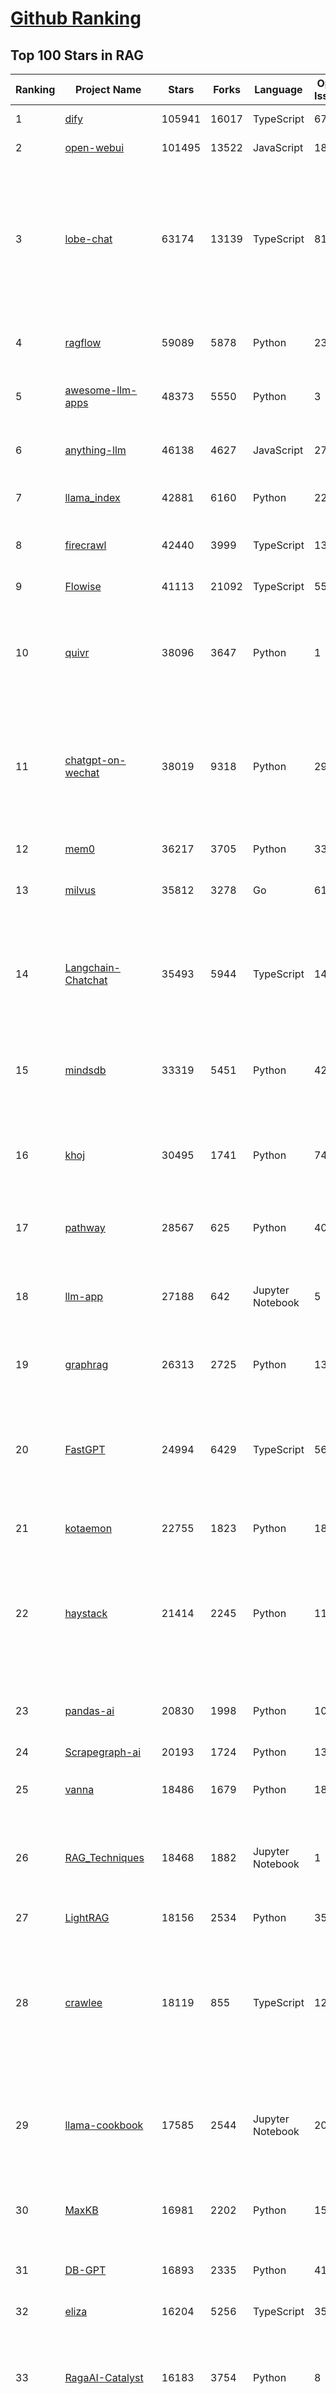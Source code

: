 [Github Ranking](../README.md)
==========

## Top 100 Stars in RAG

| Ranking | Project Name | Stars | Forks | Language | Open Issues | Description | Last Commit |
| ------- | ------------ | ----- | ----- | -------- | ----------- | ----------- | ----------- |
| 1 | [dify](https://github.com/langgenius/dify) | 105941 | 16017 | TypeScript | 670 | Production-ready platform for agentic workflow development. | 2025-07-07T03:27:11Z |
| 2 | [open-webui](https://github.com/open-webui/open-webui) | 101495 | 13522 | JavaScript | 184 | User-friendly AI Interface (Supports Ollama, OpenAI API, ...) | 2025-07-06T17:40:55Z |
| 3 | [lobe-chat](https://github.com/lobehub/lobe-chat) | 63174 | 13139 | TypeScript | 810 | 🤯 Lobe Chat - an open-source, modern design AI chat framework. Supports multiple AI providers (OpenAI / Claude 4 / Gemini / DeepSeek / Ollama / Qwen), Knowledge Base (file upload / knowledge management / RAG ), Multi-Modal (Plugins / Artifacts / MCP) and thinking. One-click FREE deployment of your private ChatGPT/ Claude / DeepSeek application. | 2025-07-07T03:58:15Z |
| 4 | [ragflow](https://github.com/infiniflow/ragflow) | 59089 | 5878 | Python | 2362 | RAGFlow is an open-source RAG (Retrieval-Augmented Generation) engine based on deep document understanding. | 2025-07-07T01:48:52Z |
| 5 | [awesome-llm-apps](https://github.com/Shubhamsaboo/awesome-llm-apps) | 48373 | 5550 | Python | 3 | Collection of awesome LLM apps with AI Agents and RAG using OpenAI, Anthropic, Gemini and opensource models. | 2025-07-06T00:37:46Z |
| 6 | [anything-llm](https://github.com/Mintplex-Labs/anything-llm) | 46138 | 4627 | JavaScript | 276 | The all-in-one Desktop & Docker AI application with built-in RAG, AI agents, No-code agent builder, MCP compatibility,  and more. | 2025-07-03T00:18:26Z |
| 7 | [llama_index](https://github.com/run-llama/llama_index) | 42881 | 6160 | Python | 223 | LlamaIndex is the leading framework for building LLM-powered agents over your data. | 2025-07-07T04:00:13Z |
| 8 | [firecrawl](https://github.com/mendableai/firecrawl) | 42440 | 3999 | TypeScript | 135 | 🔥 Turn entire websites into LLM-ready markdown or structured data. Scrape, crawl and extract with a single API. | 2025-07-05T14:22:49Z |
| 9 | [Flowise](https://github.com/FlowiseAI/Flowise) | 41113 | 21092 | TypeScript | 558 | Build AI Agents, Visually | 2025-07-06T23:22:28Z |
| 10 | [quivr](https://github.com/QuivrHQ/quivr) | 38096 | 3647 | Python | 1 | Opiniated RAG for integrating GenAI in your apps 🧠   Focus on your product rather than the RAG. Easy integration in existing products with customisation!  Any LLM: GPT4, Groq, Llama. Any Vectorstore: PGVector, Faiss. Any Files. Anyway you want.  | 2025-07-02T16:05:43Z |
| 11 | [chatgpt-on-wechat](https://github.com/zhayujie/chatgpt-on-wechat) | 38019 | 9318 | Python | 295 | 基于大模型搭建的聊天机器人，同时支持 微信公众号、企业微信应用、飞书、钉钉 等接入，可选择ChatGPT/Claude/DeepSeek/文心一言/讯飞星火/通义千问/ Gemini/GLM-4/Kimi/LinkAI，能处理文本、语音和图片，访问操作系统和互联网，支持基于自有知识库进行定制企业智能客服。 | 2025-06-29T14:41:10Z |
| 12 | [mem0](https://github.com/mem0ai/mem0) | 36217 | 3705 | Python | 334 | Memory for AI Agents; Announcing OpenMemory MCP - local and secure memory management. | 2025-07-05T19:35:43Z |
| 13 | [milvus](https://github.com/milvus-io/milvus) | 35812 | 3278 | Go | 611 | Milvus is a high-performance, cloud-native vector database built for scalable vector ANN search | 2025-07-07T02:06:46Z |
| 14 | [Langchain-Chatchat](https://github.com/chatchat-space/Langchain-Chatchat) | 35493 | 5944 | TypeScript | 148 | Langchain-Chatchat（原Langchain-ChatGLM）基于 Langchain 与 ChatGLM, Qwen 与 Llama 等语言模型的 RAG 与 Agent 应用 \| Langchain-Chatchat (formerly langchain-ChatGLM), local knowledge based LLM (like ChatGLM, Qwen and Llama) RAG and Agent app with langchain  | 2025-03-25T15:45:51Z |
| 15 | [mindsdb](https://github.com/mindsdb/mindsdb) | 33319 | 5451 | Python | 42 | AI's query engine - Platform for building AI that can answer questions over large scale federated data. - The only MCP Server you'll ever need | 2025-07-05T00:49:26Z |
| 16 | [khoj](https://github.com/khoj-ai/khoj) | 30495 | 1741 | Python | 74 | Your AI second brain. Self-hostable. Get answers from the web or your docs. Build custom agents, schedule automations, do deep research. Turn any online or local LLM into your personal, autonomous AI (gpt, claude, gemini, llama, qwen, mistral). Get started - free. | 2025-07-06T19:51:41Z |
| 17 | [pathway](https://github.com/pathwaycom/pathway) | 28567 | 625 | Python | 40 | Python ETL framework for stream processing, real-time analytics, LLM pipelines, and RAG. | 2025-07-07T03:32:17Z |
| 18 | [llm-app](https://github.com/pathwaycom/llm-app) | 27188 | 642 | Jupyter Notebook | 5 | Ready-to-run cloud templates for RAG, AI pipelines, and enterprise search with live data. 🐳Docker-friendly.⚡Always in sync with Sharepoint, Google Drive, S3, Kafka, PostgreSQL, real-time data APIs, and more. | 2025-05-16T07:58:43Z |
| 19 | [graphrag](https://github.com/microsoft/graphrag) | 26313 | 2725 | Python | 134 | A modular graph-based Retrieval-Augmented Generation (RAG) system | 2025-06-23T22:38:11Z |
| 20 | [FastGPT](https://github.com/labring/FastGPT) | 24994 | 6429 | TypeScript | 565 | FastGPT is a knowledge-based platform built on the LLMs, offers a comprehensive suite of out-of-the-box capabilities such as data processing, RAG retrieval, and visual AI workflow orchestration, letting you easily develop and deploy complex question-answering systems without the need for extensive setup or configuration. | 2025-07-07T02:08:36Z |
| 21 | [kotaemon](https://github.com/Cinnamon/kotaemon) | 22755 | 1823 | Python | 189 | An open-source RAG-based tool for chatting with your documents. | 2025-07-04T11:31:58Z |
| 22 | [haystack](https://github.com/deepset-ai/haystack) | 21414 | 2245 | Python | 115 | AI orchestration framework to build customizable, production-ready LLM applications. Connect components (models, vector DBs, file converters) to pipelines or agents that can interact with your data. With advanced retrieval methods, it's best suited for building RAG, question answering, semantic search or conversational agent chatbots. | 2025-07-04T14:27:31Z |
| 23 | [pandas-ai](https://github.com/sinaptik-ai/pandas-ai) | 20830 | 1998 | Python | 10 | Chat with your database or your datalake (SQL, CSV, parquet). PandasAI makes data analysis conversational using LLMs and RAG. | 2025-06-29T12:52:50Z |
| 24 | [Scrapegraph-ai](https://github.com/ScrapeGraphAI/Scrapegraph-ai) | 20193 | 1724 | Python | 13 | Python scraper based on AI | 2025-07-03T09:51:50Z |
| 25 | [vanna](https://github.com/vanna-ai/vanna) | 18486 | 1679 | Python | 189 | 🤖 Chat with your SQL database 📊. Accurate Text-to-SQL Generation via LLMs using RAG 🔄. | 2025-04-10T03:18:09Z |
| 26 | [RAG_Techniques](https://github.com/NirDiamant/RAG_Techniques) | 18468 | 1882 | Jupyter Notebook | 1 | This repository showcases various advanced techniques for Retrieval-Augmented Generation (RAG) systems. RAG systems combine information retrieval with generative models to provide accurate and contextually rich responses. | 2025-07-01T21:50:39Z |
| 27 | [LightRAG](https://github.com/HKUDS/LightRAG) | 18156 | 2534 | Python | 356 | "LightRAG: Simple and Fast Retrieval-Augmented Generation" | 2025-07-07T00:53:46Z |
| 28 | [crawlee](https://github.com/apify/crawlee) | 18119 | 855 | TypeScript | 128 | Crawlee—A web scraping and browser automation library for Node.js to build reliable crawlers. In JavaScript and TypeScript. Extract data for AI, LLMs, RAG, or GPTs. Download HTML, PDF, JPG, PNG, and other files from websites. Works with Puppeteer, Playwright, Cheerio, JSDOM, and raw HTTP. Both headful and headless mode. With proxy rotation. | 2025-07-03T18:35:46Z |
| 29 | [llama-cookbook](https://github.com/meta-llama/llama-cookbook) | 17585 | 2544 | Jupyter Notebook | 20 | Welcome to the Llama Cookbook! This is your go to guide for Building with Llama: Getting started with Inference, Fine-Tuning, RAG. We also show you how to solve end to end problems using Llama model family and using them on various provider services   | 2025-07-04T12:29:56Z |
| 30 | [MaxKB](https://github.com/1Panel-dev/MaxKB) | 16981 | 2202 | Python | 155 | 💬 MaxKB is an open-source AI assistant for enterprise. It seamlessly integrates RAG pipelines, supports robust workflows, and provides MCP tool-use capabilities. | 2025-07-07T03:39:07Z |
| 31 | [DB-GPT](https://github.com/eosphoros-ai/DB-GPT) | 16893 | 2335 | Python | 414 | AI Native Data App Development framework with AWEL(Agentic Workflow Expression Language) and Agents | 2025-07-05T11:44:47Z |
| 32 | [eliza](https://github.com/elizaOS/eliza) | 16204 | 5256 | TypeScript | 35 | Autonomous agents for everyone | 2025-07-07T00:21:10Z |
| 33 | [RagaAI-Catalyst](https://github.com/raga-ai-hub/RagaAI-Catalyst) | 16183 | 3754 | Python | 8 | Python SDK for Agent AI Observability, Monitoring and Evaluation Framework. Includes features like agent, llm and tools tracing, debugging multi-agentic system, self-hosted dashboard and advanced analytics with timeline and execution graph view  | 2025-06-23T05:59:18Z |
| 34 | [DocsGPT](https://github.com/arc53/DocsGPT) | 15862 | 1683 | TypeScript | 22 | DocsGPT is an open-source genAI tool that helps users get reliable answers from knowledge source, while avoiding hallucinations. It enables private and reliable information retrieval, with tooling and agentic system capability built in. | 2025-07-04T20:47:14Z |
| 35 | [mastra](https://github.com/mastra-ai/mastra) | 14763 | 901 | TypeScript | 155 | The TypeScript AI agent framework. ⚡ Assistants, RAG, observability. Supports any LLM: GPT-4, Claude, Gemini, Llama. | 2025-07-06T18:13:39Z |
| 36 | [llmware](https://github.com/llmware-ai/llmware) | 14224 | 2885 | Python | 65 | Unified framework for building enterprise RAG pipelines with small, specialized models | 2025-06-27T15:41:06Z |
| 37 | [ai-engineering-hub](https://github.com/patchy631/ai-engineering-hub) | 13466 | 2235 | Jupyter Notebook | 22 | In-depth tutorials on LLMs, RAGs and real-world AI agent applications. | 2025-07-01T09:00:00Z |
| 38 | [onyx](https://github.com/onyx-dot-app/onyx) | 13112 | 1757 | Python | 129 | Gen-AI Chat for Teams - Think ChatGPT if it had access to your team's unique knowledge. | 2025-07-07T03:05:38Z |
| 39 | [LangBot](https://github.com/RockChinQ/LangBot) | 12392 | 960 | Python | 95 | 🤩 Easy-to-use global IM bot platform designed for the LLM era / 简单易用的大模型即时通信机器人开发平台 ⚡️ Bots for QQ / QQ频道 / Discord / WeChat（企业微信、个人微信）/ Telegram / 飞书 / 钉钉 / Slack 🧩 Integrated with ChatGPT、DeepSeek、Dify、n8n、Claude、Google Gemini、xAI、PPIO、Ollama、阿里云百炼、SiliconFlow、Qwen、Moonshot、SillyTraven、MCP、WeClone etc. LLM & Agent | 2025-07-07T02:28:12Z |
| 40 | [graphiti](https://github.com/getzep/graphiti) | 12123 | 1015 | Python | 50 | Build Real-Time Knowledge Graphs for AI Agents | 2025-07-06T04:14:55Z |
| 41 | [txtai](https://github.com/neuml/txtai) | 11169 | 710 | Python | 7 | 💡 All-in-one open-source AI framework for semantic search, LLM orchestration and language model workflows | 2025-07-05T10:45:04Z |
| 42 | [opik](https://github.com/comet-ml/opik) | 10816 | 740 | Python | 105 | Debug, evaluate, and monitor your LLM applications, RAG systems, and agentic workflows with comprehensive tracing, automated evaluations, and production-ready dashboards. | 2025-07-07T00:25:22Z |
| 43 | [Qwen-Agent](https://github.com/QwenLM/Qwen-Agent) | 9892 | 860 | Python | 311 | Agent framework and applications built upon Qwen>=3.0, featuring Function Calling, MCP, Code Interpreter, RAG, Chrome extension, etc. | 2025-06-18T09:58:54Z |
| 44 | [ragas](https://github.com/explodinggradients/ragas) | 9814 | 969 | Python | 350 | Supercharge Your LLM Application Evaluations 🚀 | 2025-07-03T00:14:49Z |
| 45 | [orama](https://github.com/oramasearch/orama) | 9532 | 349 | TypeScript | 38 | 🌌  A complete search engine and RAG pipeline in your browser, server or edge network with support for full-text, vector, and hybrid search in less than 2kb. | 2025-07-02T14:09:55Z |
| 46 | [bisheng](https://github.com/dataelement/bisheng) | 9034 | 1480 | TypeScript | 122 | BISHENG is an open LLM devops platform for next generation Enterprise AI applications. Powerful and comprehensive features include: GenAI workflow, RAG, Agent, Unified model management, Evaluation, SFT, Dataset Management, Enterprise-level System Management, Observability and more. | 2025-07-04T12:38:56Z |
| 47 | [llm-universe](https://github.com/datawhalechina/llm-universe) | 8942 | 990 | Jupyter Notebook | 4 | 本项目是一个面向小白开发者的大模型应用开发教程，在线阅读地址：https://datawhalechina.github.io/llm-universe/ | 2025-05-28T11:42:30Z |
| 48 | [happy-llm](https://github.com/datawhalechina/happy-llm) | 8765 | 632 | None | 6 | 📚 从零开始的大语言模型原理与实践教程 | 2025-07-06T01:41:28Z |
| 49 | [WrenAI](https://github.com/Canner/WrenAI) | 8553 | 848 | TypeScript | 189 | ⚡️Wren AI is your GenBI Agent, that you can query any database with natural language, get accurate SQL(Text-to-SQL), charts(Text-to-Charts) & AI-generated insights in seconds.  | 2025-07-04T05:12:41Z |
| 50 | [memvid](https://github.com/Olow304/memvid) | 8139 | 690 | Python | 27 | Video-based AI memory library. Store millions of text chunks in MP4 files with lightning-fast semantic search. No database needed. | 2025-07-03T03:22:05Z |
| 51 | [reor](https://github.com/reorproject/reor) | 8068 | 490 | JavaScript | 107 | Private & local AI personal knowledge management app for high entropy people. | 2025-05-13T21:28:59Z |
| 52 | [Upsonic](https://github.com/Upsonic/Upsonic) | 7565 | 711 | Python | 46 | The most reliable AI agent framework that supports MCP. | 2025-07-02T11:37:05Z |
| 53 | [paper-qa](https://github.com/Future-House/paper-qa) | 7539 | 749 | Python | 116 | High accuracy RAG for answering questions from scientific documents with citations | 2025-07-03T23:22:28Z |
| 54 | [promptfoo](https://github.com/promptfoo/promptfoo) | 7456 | 598 | TypeScript | 176 | Test your prompts, agents, and RAGs. Red teaming, pentesting, and vulnerability scanning for LLMs. Compare performance of GPT, Claude, Gemini, Llama, and more. Simple declarative configs with command line and CI/CD integration. | 2025-07-07T03:58:58Z |
| 55 | [KAG](https://github.com/OpenSPG/KAG) | 7406 | 542 | Python | 158 | KAG is a logical form-guided reasoning and retrieval framework based on OpenSPG engine and LLMs.  It is used to build logical reasoning and factual Q&A solutions for professional domain knowledge bases. It can effectively overcome the shortcomings of the traditional RAG vector similarity calculation model. | 2025-07-03T12:00:38Z |
| 56 | [aichat](https://github.com/sigoden/aichat) | 7250 | 479 | Rust | 0 | All-in-one LLM CLI tool featuring Shell Assistant, Chat-REPL, RAG, AI Tools & Agents, with access to OpenAI, Claude, Gemini, Ollama, Groq, and more. | 2025-07-06T23:53:27Z |
| 57 | [Verba](https://github.com/weaviate/Verba) | 7195 | 784 | Python | 50 | Retrieval Augmented Generation (RAG) chatbot powered by Weaviate | 2025-06-27T11:31:39Z |
| 58 | [R2R](https://github.com/SciPhi-AI/R2R) | 7032 | 571 | Python | 80 | SoTA production-ready AI retrieval system. Agentic Retrieval-Augmented Generation (RAG) with a RESTful API. | 2025-07-01T20:04:21Z |
| 59 | [rags](https://github.com/run-llama/rags) | 6473 | 664 | Python | 29 | Build ChatGPT over your data, all with natural language | 2024-04-05T05:36:59Z |
| 60 | [deep-searcher](https://github.com/zilliztech/deep-searcher) | 6450 | 639 | Python | 38 | Open Source Deep Research Alternative to Reason and Search on Private Data. Written in Python. | 2025-07-04T09:46:38Z |
| 61 | [postgresml](https://github.com/postgresml/postgresml) | 6365 | 327 | Rust | 80 | Postgres with GPUs for ML/AI apps. | 2025-07-01T12:26:02Z |
| 62 | [12-factor-agents](https://github.com/humanlayer/12-factor-agents) | 6223 | 410 | TypeScript | 8 | What are the principles we can use to build LLM-powered software that is actually good enough to put in the hands of production customers? | 2025-07-02T18:52:59Z |
| 63 | [cognee](https://github.com/topoteretes/cognee) | 6186 | 471 | Python | 11 | Memory for AI Agents in 5 lines of code | 2025-07-06T17:13:01Z |
| 64 | [LaVague](https://github.com/lavague-ai/LaVague) | 6086 | 558 | Python | 91 | Large Action Model framework to develop AI Web Agents | 2025-01-21T13:41:48Z |
| 65 | [superagent](https://github.com/superagent-ai/superagent) | 5988 | 907 | TypeScript | 56 | 🥷 Run AI-agents with an API | 2025-04-01T07:49:39Z |
| 66 | [note-gen](https://github.com/codexu/note-gen) | 5852 | 378 | TypeScript | 38 | A cross-platform Markdown note-taking application dedicated to using AI to bridge recording and writing, organizing fragmented knowledge into a readable note. | 2025-07-04T03:05:49Z |
| 67 | [crawlee-python](https://github.com/apify/crawlee-python) | 5786 | 395 | Python | 77 | Crawlee—A web scraping and browser automation library for Python to build reliable crawlers. Extract data for AI, LLMs, RAG, or GPTs. Download HTML, PDF, JPG, PNG, and other files from websites. Works with BeautifulSoup, Playwright, and raw HTTP. Both headful and headless mode. With proxy rotation. | 2025-07-07T03:43:19Z |
| 68 | [awesome-LLM-resources](https://github.com/WangRongsheng/awesome-LLM-resources) | 5600 | 548 | None | 0 | 🧑‍🚀 全世界最好的LLM资料总结（视频生成、Agent、辅助编程、数据处理、模型训练、模型推理、o1 模型、MCP、小语言模型、视觉语言模型） \| Summary of the world's best LLM resources.  | 2025-07-04T06:13:32Z |
| 69 | [pyspur](https://github.com/PySpur-Dev/pyspur) | 5266 | 378 | TypeScript | 26 | A visual playground for agentic workflows: Iterate over your agents 10x faster | 2025-07-06T18:30:29Z |
| 70 | [TaskingAI](https://github.com/TaskingAI/TaskingAI) | 5207 | 340 | Python | 26 | The open source platform for AI-native application development. | 2024-12-02T22:18:38Z |
| 71 | [superduper](https://github.com/superduper-io/superduper) | 5094 | 502 | Python | 23 | Superduper: End-to-end framework for building custom AI applications and agents. | 2025-07-02T08:42:39Z |
| 72 | [pgai](https://github.com/timescale/pgai) | 5026 | 261 | PLpgSQL | 22 | A suite of tools to develop RAG, semantic search, and other AI applications more easily with PostgreSQL | 2025-07-04T10:06:55Z |
| 73 | [obsidian-copilot](https://github.com/logancyang/obsidian-copilot) | 4911 | 400 | TypeScript | 251 | THE Copilot in Obsidian | 2025-07-04T10:31:02Z |
| 74 | [potpie](https://github.com/potpie-ai/potpie) | 4677 | 429 | Python | 36 | Prompt-To-Agent : Create custom engineering agents for your codebase | 2025-07-06T06:43:02Z |
| 75 | [sparrow](https://github.com/katanaml/sparrow) | 4607 | 470 | Python | 0 | Structured data extraction and instruction calling with ML, LLM and Vision LLM | 2025-07-04T19:38:35Z |
| 76 | [rag-from-scratch](https://github.com/langchain-ai/rag-from-scratch) | 4463 | 1285 | Jupyter Notebook | 20 | None | 2025-06-26T03:16:10Z |
| 77 | [trafilatura](https://github.com/adbar/trafilatura) | 4454 | 299 | Python | 80 | Python & Command-line tool to gather text and metadata on the Web: Crawling, scraping, extraction, output as CSV, JSON, HTML, MD, TXT, XML | 2025-05-30T14:21:49Z |
| 78 | [sim](https://github.com/simstudioai/sim) | 4334 | 650 | TypeScript | 25 | Sim Studio is an open-source AI agent workflow builder. Sim Studio's interface is a lightweight, intuitive way to quickly build and deploy LLMs that connect with your favorite tools. | 2025-07-07T03:07:44Z |
| 79 | [ragapp](https://github.com/ragapp/ragapp) | 4279 | 482 | TypeScript | 50 | The easiest way to use Agentic RAG in any enterprise | 2025-01-22T14:23:25Z |
| 80 | [refly](https://github.com/refly-ai/refly) | 4184 | 364 | TypeScript | 97 | The world's first open-source "Vibe Workflow" platform for complex tasks. | 2025-07-07T03:52:51Z |
| 81 | [eko](https://github.com/FellouAI/eko) | 4153 | 333 | TypeScript | 1 | Eko (Eko Keeps Operating) - Build Production-ready Agentic Workflow with Natural Language - eko.fellou.ai | 2025-06-28T10:03:06Z |
| 82 | [cognita](https://github.com/truefoundry/cognita) | 4135 | 337 | Python | 11 | RAG (Retrieval Augmented Generation) Framework for building modular, open source applications for production by TrueFoundry  | 2025-02-21T11:10:29Z |
| 83 | [AutoRAG](https://github.com/Marker-Inc-Korea/AutoRAG) | 4080 | 323 | Python | 125 | AutoRAG: An Open-Source Framework for Retrieval-Augmented Generation (RAG) Evaluation & Optimization with AutoML-Style Automation | 2025-07-04T09:06:46Z |
| 84 | [llm-twin-course](https://github.com/decodingml/llm-twin-course) | 4009 | 669 | Python | 4 | 🤖 𝗟𝗲𝗮𝗿𝗻 for 𝗳𝗿𝗲𝗲 how to 𝗯𝘂𝗶𝗹𝗱 an end-to-end 𝗽𝗿𝗼𝗱𝘂𝗰𝘁𝗶𝗼𝗻-𝗿𝗲𝗮𝗱𝘆 𝗟𝗟𝗠 & 𝗥𝗔𝗚 𝘀𝘆𝘀𝘁𝗲𝗺 using 𝗟𝗟𝗠𝗢𝗽𝘀 best practices: ~ 𝘴𝘰𝘶𝘳𝘤𝘦 𝘤𝘰𝘥𝘦 + 12 𝘩𝘢𝘯𝘥𝘴-𝘰𝘯 𝘭𝘦𝘴𝘴𝘰𝘯𝘴 | 2025-04-26T14:11:47Z |
| 85 | [gptme](https://github.com/gptme/gptme) | 3896 | 324 | Python | 67 | Your agent in your terminal, equipped with local tools: writes code, uses the terminal, browses the web, vision. | 2025-07-01T19:38:06Z |
| 86 | [GenAI-Showcase](https://github.com/mongodb-developer/GenAI-Showcase) | 3857 | 644 | Jupyter Notebook | 5 | GenAI Cookbook | 2025-07-04T14:42:58Z |
| 87 | [infinity](https://github.com/infiniflow/infinity) | 3843 | 359 | C++ | 116 | The AI-native database built for LLM applications, providing incredibly fast hybrid search of dense vector, sparse vector, tensor (multi-vector), and full-text | 2025-07-04T13:11:54Z |
| 88 | [casibase](https://github.com/casibase/casibase) | 3805 | 452 | Go | 37 | ⚡️AI Cloud OS: Open-source enterprise-level AI knowledge base and MCP (model-context-protocol)/A2A (agent-to-agent) management platform with admin UI, user management and Single-Sign-On⚡️, supports ChatGPT, Claude, Llama, Ollama, HuggingFace, etc., chat bot demo: https://ai.casibase.com, admin UI demo: https://ai-admin.casibase.com | 2025-07-06T15:51:11Z |
| 89 | [llm-graph-builder](https://github.com/neo4j-labs/llm-graph-builder) | 3671 | 627 | Jupyter Notebook | 35 | Neo4j graph construction from unstructured data using LLMs | 2025-07-01T10:41:00Z |
| 90 | [LLM-Engineers-Handbook](https://github.com/PacktPublishing/LLM-Engineers-Handbook) | 3635 | 797 | Python | 13 | The LLM's practical guide: From the fundamentals to deploying advanced LLM and RAG apps to AWS using LLMOps best practices | 2025-03-08T15:54:34Z |
| 91 | [RAGatouille](https://github.com/AnswerDotAI/RAGatouille) | 3552 | 248 | Python | 87 | Easily use and train state of the art late-interaction retrieval methods (ColBERT) in any RAG pipeline. Designed for modularity and ease-of-use, backed by research. | 2025-05-17T12:45:38Z |
| 92 | [dataherald](https://github.com/Dataherald/dataherald) | 3522 | 256 | Python | 7 | Interact with your SQL database, Natural Language to SQL using LLMs | 2024-07-24T17:37:41Z |
| 93 | [LLMForEverybody](https://github.com/luhengshiwo/LLMForEverybody) | 3477 | 342 | Jupyter Notebook | 1 | 每个人都能看懂的大模型知识分享，LLMs春/秋招大模型面试前必看，让你和面试官侃侃而谈 | 2025-06-07T00:55:17Z |
| 94 | [langroid](https://github.com/langroid/langroid) | 3456 | 328 | Python | 57 | Harness LLMs with Multi-Agent Programming | 2025-07-06T20:23:55Z |
| 95 | [ruoyi-ai](https://github.com/ageerle/ruoyi-ai) | 3428 | 823 | Java | 7 | RuoYi AI 是一个全栈式 AI 开发平台，旨在帮助开发者快速构建和部署个性化的 AI 应用。 | 2025-07-06T00:13:45Z |
| 96 | [AdalFlow](https://github.com/SylphAI-Inc/AdalFlow) | 3382 | 299 | Python | 25 | AdalFlow: The library to build & auto-optimize LLM applications. | 2025-07-05T22:17:30Z |
| 97 | [LitServe](https://github.com/Lightning-AI/LitServe) | 3361 | 231 | Python | 32 | The easiest way to deploy agents, MCP servers, models, RAG, pipelines and more. No MLOps. No YAML. | 2025-07-02T17:40:39Z |
| 98 | [fast-graphrag](https://github.com/circlemind-ai/fast-graphrag) | 3351 | 198 | Python | 24 | RAG that intelligently adapts to your use case, data, and queries | 2025-06-21T10:02:24Z |
| 99 | [Streamer-Sales](https://github.com/PeterH0323/Streamer-Sales) | 3338 | 517 | Python | 10 | Streamer-Sales 销冠 —— 卖货主播 LLM 大模型🛒🎁，一个能够根据给定的商品特点从激发用户购买意愿角度出发进行商品解说的卖货主播大模型。🚀⭐内含详细的数据生成流程❗ 📦另外还集成了 LMDeploy 加速推理🚀、RAG检索增强生成 📚、TTS文字转语音🔊、数字人生成 🦸、 Agent 使用网络查询实时信息🌐、ASR 语音转文字🎙️、Vue 生态搭建前端🍍、FastAPI 搭建后端🗝️、Docker-compose 打包部署🐋 | 2025-03-08T00:38:06Z |
| 100 | [ms-agent](https://github.com/modelscope/ms-agent) | 3252 | 373 | Python | 72 | MS-Agent: Lightweight Framework for Empowering Agents with Autonomous Exploration | 2025-06-30T00:02:30Z |

